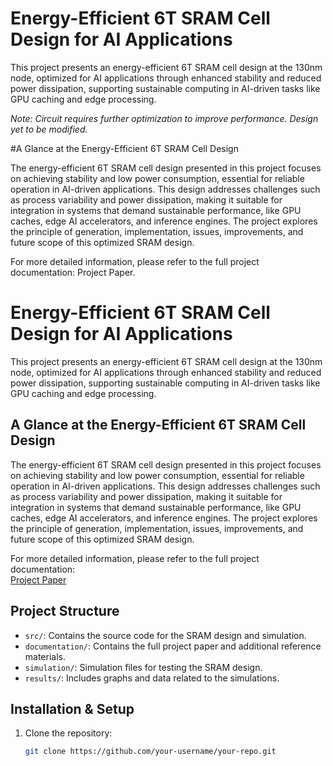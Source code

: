 # Energy-Efficient 6T SRAM Cell Design for AI Applications

This project presents an energy-efficient 6T SRAM cell design at the 130nm node, optimized for AI applications through enhanced stability and reduced power dissipation, supporting sustainable computing in AI-driven tasks like GPU caching and edge processing.

*Note: Circuit requires further optimization to improve performance. Design yet to be modified.*

#A Glance at the Energy-Efficient 6T SRAM Cell Design

The energy-efficient 6T SRAM cell design presented in this project focuses on achieving stability and low power consumption, essential for reliable operation in AI-driven applications. This design addresses challenges such as process variability and power dissipation, making it suitable for integration in systems that demand sustainable performance, like GPU caches, edge AI accelerators, and inference engines. The project explores the principle of generation, implementation, issues, improvements, and future scope of this optimized SRAM design.

For more detailed information, please refer to the full project documentation: Project Paper.

# Energy-Efficient 6T SRAM Cell Design for AI Applications

This project presents an energy-efficient 6T SRAM cell design at the 130nm node, optimized for AI applications through enhanced stability and reduced power dissipation, supporting sustainable computing in AI-driven tasks like GPU caching and edge processing.

## A Glance at the Energy-Efficient 6T SRAM Cell Design

The energy-efficient 6T SRAM cell design presented in this project focuses on achieving stability and low power consumption, essential for reliable operation in AI-driven applications. This design addresses challenges such as process variability and power dissipation, making it suitable for integration in systems that demand sustainable performance, like GPU caches, edge AI accelerators, and inference engines. The project explores the principle of generation, implementation, issues, improvements, and future scope of this optimized SRAM design.

For more detailed information, please refer to the full project documentation:  
[Project Paper](./documentation/VSDHACKATHON_Preethigrace.pdf)

## Project Structure

- `src/`: Contains the source code for the SRAM design and simulation.
- `documentation/`: Contains the full project paper and additional reference materials.
- `simulation/`: Simulation files for testing the SRAM design.
- `results/`: Includes graphs and data related to the simulations.

## Installation & Setup

1. Clone the repository:
   ```bash
   git clone https://github.com/your-username/your-repo.git




